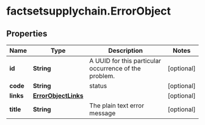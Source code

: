 # factsetsupplychain.ErrorObject

## Properties

Name | Type | Description | Notes
------------ | ------------- | ------------- | -------------
**id** | **String** | A UUID for this particular occurrence of the problem. | [optional] 
**code** | **String** | status | [optional] 
**links** | [**ErrorObjectLinks**](ErrorObjectLinks.md) |  | [optional] 
**title** | **String** | The plain text error message | [optional] 


